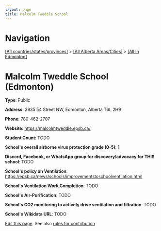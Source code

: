 ```yaml
---
layout: page
title: Malcolm Tweddle School
---
```

# Navigation

[[All countries/states/provinces]](../../..) > [[All Alberta Areas/Cities]](../..) > [[All In Edmonton]](..)

# Malcolm Tweddle School (Edmonton)

**Type**: Public

**Address**: 3935 54 Street NW, Edmonton, Alberta T6L 2H9

**Phone**: 780-462-2707

**Website**: <https://malcolmtweddle.epsb.ca/>

**Student Count**: TODO

**School's overall airborne virus protection grade (0-5)**: 1

**Discord, Facebook, or WhatsApp group for discovery/advocacy for THIS school**: TODO

**School's policy on Ventilation**: <https://epsb.ca/news/schools/improvementstoschoolventilation.html>

**School's Ventilation Work Completion**: TODO

**School's Air-Purification**: TODO

**School's CO2 monitoring to actively drive ventilation and filtration**: TODO

**School's Wikidata URL**: TODO


[Edit this page](https://github.com/ventilate-schools/AB/edit/main/./Edmonton/Malcolm_Tweddle_School.md). See also [rules for contribution](../../../contribution-rules/)